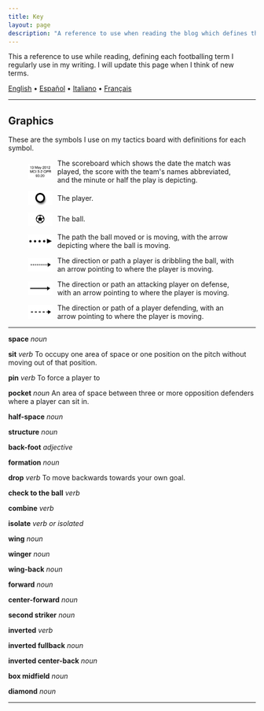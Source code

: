 ```yaml
---
title: Key
layout: page
description: "A reference to use when reading the blog which defines the symbols and football terms used in my writing."
---
```



This a reference to use while reading, defining each footballing term I regularly use in my writing. I will update this page when I think of new terms. 

<p class="language-selector">
      <a href="#" data-lang="en">English</a> • 
      <a href="#" data-lang="es">Español</a> • 
      <a href="#" data-lang="it">Italiano</a> • 
      <a href="#" data-lang="fr">Français</a>
    </p>

---

<span class="en">

## Graphics
These are the symbols I use on my tactics board with definitions for each symbol.

<figure style="display: flex;align-items: center;/* width: 10x; */"> <img src="https://raw.githubusercontent.com/kyleboas/images/main/uploads/2024/07/20/Image-20Jul2024_12:56:14.png" style="margin-right: 10px;width: 50px;"><p style="margin: auto; width: 100%;">The scoreboard which shows the date the match was played, the score with the team's names abbreviated, and the minute or half the play is depicting.</p></figure>

<figure style="display: flex;align-items: center;/* width: 10x; */"> <img src="https://raw.githubusercontent.com/kyleboas/images/main/uploads/2024/07/20/Image-20Jul2024_13:56:42.png" style="margin-right: 10px;width: 50px;"><p style="margin: auto; width: 100%;">The player.</p></figure>

<figure style="display: flex;align-items: center;/* width: 10x; */"> <img src="https://raw.githubusercontent.com/kyleboas/images/main/uploads/2024/07/20/Image-20Jul2024_13:56:43.png" style="margin-right: 10px;width: 50px;"><p style="margin: auto; width: 100%;">The ball.</p></figure>

<figure style="display: flex;align-items: center;/* width: 10x; */"> <img src="https://raw.githubusercontent.com/kyleboas/images/main/uploads/2024/07/20/Image-20Jul2024_12:44:26.png" style="margin-right: 10px;width: 50px;"><p style="margin: auto; width: 100%;">The path the ball moved or is moving, with the arrow depicting where the ball is moving.</p></figure>

<figure style="display: flex;align-items: center;/* width: 10x; */"> <img src="https://raw.githubusercontent.com/kyleboas/images/main/uploads/2024/07/20/Image-20Jul2024_13:02:13.png" style="margin-right: 10px;width: 50px;"><p style="margin: auto; width: 100%;">The direction or path a player is dribbling the ball, with an arrow pointing to where the player is moving.</p></figure>

<figure style="display: flex;align-items: center;/* width: 10x; */"> <img src="https://raw.githubusercontent.com/kyleboas/images/main/uploads/2024/07/20/Image-20Jul2024_12:56:13.png" style="margin-right: 10px;width: 50px;"><p style="margin: auto; width: 100%;">The direction or path an attacking player on defense, with an arrow pointing to where the player is moving. </p></figure>

<figure style="display: flex;align-items: center;/* width: 10x; */"> <img src="https://raw.githubusercontent.com/kyleboas/images/main/uploads/2024/07/20/Image-20Jul2024_12:44:27.png" style="margin-right: 10px;width: 50px;"><p style="margin: auto; width: 100%;">The direction or path of a player defending, with an arrow pointing to where the player is moving. </p></figure>

---

**space** *noun*

**sit** *verb*
To occupy one area of space or one position on the pitch without moving out of that position. 

**pin** *verb* To force a player to 

**pocket** *noun*
An area of space between three or more opposition defenders where a player can sit in. 

**half-space** *noun*

**structure** *noun* 

**back-foot** *adjective* 

**formation** *noun*

**drop** *verb*
To move backwards towards your own goal. 

**check to the ball** *verb*

**combine** *verb*

**isolate** *verb*
*or isolated*

**wing** *noun*

**winger** *noun*

**wing-back** *noun*

**forward** *noun*

**center-forward** *noun*

**second striker** *noun*

**inverted** *verb*

**inverted fullback** *noun*

**inverted center-back** *noun*

**box midfield** *noun*

**diamond** *noun*

</span>

<span class="es" style="display: none;">

## Gráficos
Estos son los símbolos que uso en mi tablero de tácticas con definiciones para cada símbolo.

<figure style="display: flex;align-items: center;/* width: 10x; */"> <img src="https://raw.githubusercontent.com/kyleboas/images/main/uploads/2024/07/20/Image-20Jul2024_12:56:14.png" style="margin-right: 10px;width: 50px;"><p style="margin: auto; width: 100%;">El marcador que muestra la fecha en que se jugó el partido, el marcador con los nombres de los equipos abreviados y el minuto o mitad que se está representando.</p></figure>

<figure style="display: flex;align-items: center;/* width: 10x; */"> <img src="https://raw.githubusercontent.com/kyleboas/images/main/uploads/2024/07/20/Image-20Jul2024_13:56:42.png" style="margin-right: 10px;width: 50px;"><p style="margin: auto; width: 100%;">El jugador.</p></figure>

<figure style="display: flex;align-items: center;/* width: 10x; */"> <img src="https://raw.githubusercontent.com/kyleboas/images/main/uploads/2024/07/20/Image-20Jul2024_13:56:43.png" style="margin-right: 10px;width: 50px;"><p style="margin: auto; width: 100%;">El balón.</p></figure>

<figure style="display: flex;align-items: center;/* width: 10x; */"> <img src="https://raw.githubusercontent.com/kyleboas/images/main/uploads/2024/07/20/Image-20Jul2024_12:44:26.png" style="margin-right: 10px;width: 50px;"><p style="margin: auto; width: 100%;">El camino que la pelota se movió o está moviendo, con la flecha que muestra hacia dónde se mueve la pelota.</p></figure>

<figure style="display: flex;align-items: center;/* width: 10x; */"> <img src="https://raw.githubusercontent.com/kyleboas/images/main/uploads/2024/07/20/Image-20Jul2024_13:02:13.png" style="margin-right: 10px;width: 50px;"><p style="margin: auto; width: 100%;">La dirección o camino que un jugador está driblando el balón, con una flecha que señala hacia dónde se mueve el jugador.</p></figure>

<figure style="display: flex;align-items: center;/* width: 10x; */"> <img src="https://raw.githubusercontent.com/kyleboas/images/main/uploads/2024/07/20/Image-20Jul2024_12:56:13.png" style="margin-right: 10px;width: 50px;"><p style="margin: auto; width: 100%;">La dirección o camino de un jugador atacante en defensa, con una flecha que señala hacia dónde se mueve el jugador.</p></figure>

<figure style="display: flex;align-items: center;/* width: 10x; */"> <img src="https://raw.githubusercontent.com/kyleboas/images/main/uploads/2024/07/20/Image-20Jul2024_12:44:27.png" style="margin-right: 10px;width: 50px;"><p style="margin: auto; width: 100%;">La dirección o camino de un jugador defendiendo, con una flecha que señala hacia dónde se mueve el jugador.</p></figure>

---

**space** *sustantivo*

**sit** *verbo*
Ocupar una área de espacio o una posición en el campo sin moverse de esa posición.

**pin** *verbo* Forzar a un jugador a

**pocket** *sustantivo*
Un área de espacio entre tres o más defensores del equipo contrario donde un jugador puede quedarse.

**half-space** *sustantivo*

**structure** *sustantivo*

**back-foot** *adjetivo*

**formation** *sustantivo*

**drop** *verbo*
Moverse hacia atrás hacia tu propia portería.

**check to the ball** *verbo*

**combine** *verbo*

**isolate** *verbo*
*or isolated*

**wing** *sustantivo*

**winger** *sustantivo*

**wing-back** *sustantivo*

**forward** *sustantivo*

**center-forward** *sustantivo*

**second striker** *sustantivo*

**inverted** *verbo*

**inverted fullback** *sustantivo*

**inverted center-back** *sustantivo*

**box midfield** *sustantivo*

**diamond** *sustantivo*

</span>

---

<script>
// Get the language selector and content elements
const languageSelector = document.querySelectorAll('.language-selector a');
const enContent = document.querySelector('.en');
const esContent = document.querySelector('.es');

// Function to update the content based on the selected language
function updateContent(lang) {
  if (lang === 'en') {
    enContent.style.display = 'block';
    esContent.style.display = 'none';
  } else if (lang === 'es') {
    enContent.style.display = 'none';
    esContent.style.display = 'block';
  } else {
    enContent.style.display = 'none';
    esContent.style.display = 'none';
  }
}

// Initial content update
updateContent('en');

// Listen for language selection changes
languageSelector.forEach(link => {
  link.addEventListener('click', (event) => {
    event.preventDefault();
    const lang = event.target.dataset.lang;
    updateContent(lang);
  });
});
</script>